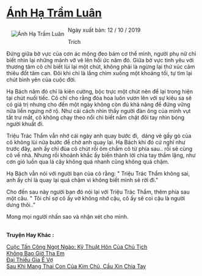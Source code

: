 <a href="https://utruyen.com/anh-ha-tram-luan/21955/" title="Ánh Hạ Trầm Luân"><h1>Ánh Hạ Trầm Luân</h1></a><div style="display:table"><img align="right" style="float: left; padding: 10px;" src="https://utruyen.com/images/story/200x260/anh-ha-tram-luan.jpg" alt="Ánh Hạ Trầm Luân">Ngày xuất bản: 12 / 10 / 2019<p></p>Trích<p></p>Đứng giữa bờ vực của cơn ác mộng đeo bám cơ thể mình, người phụ nữ chỉ biết nhìn lại những mảnh vỡ vẽ lên hồi ức năm đó. Giữa bờ vực tình yêu với thương tâm cô chỉ biết lùi lại một chút, không phải là ngừng lại thứ xúc cảm thiêu đốt tâm can. Đôi khi chỉ là lắng chìm xuống một khoảng tối, tự tìm lại chút bình yên của cuộc đời.<p></p>Hạ Bách năm đó chỉ là kiên cường, bộc trực một chút nên để lại trong hiện tại chút nuối tiếc. Cô chỉ cho rằng đóa hoa luôn vươn lên với sự kiêu sa sẽ có giá trị nhưng cho đến một ngày không còn đủ khả năng để đứng vững nữa liền ngưng nở rộ. Như cái cách nhìn thấy người đàn ông của mình vụt tắt trư mắt, cô không chạy theo nổi chỉ biết nắm chặt đôi tay nhìn bóng người khuất đi.<p></p>Triệu Trác Thẩm vẫn nhớ cái ngày anh quay bước đi,  dáng vẻ gầy gò của cô không lùi nửa bước để chờ anh quay lại. Hạ Bách khi đó cứ nghĩ như trước đây, anh ấy chỉ đùa cô chút rồi ôm chầm cô từ phía sau.. rồi sẽ cùng cô về nhà. Nhưng rồi khoảnh khắc ấy biến thành lời chia tay thầm lặng, như cơn gió luồn qua lá cây không quá nhanh cũng không quá chậm. <p></p>Hạ Bách vẫn nói với người bạn của cô rằng: " Triệu Trác Thẩm không sai, anh ấy chỉ là quay lại quá chậm vì không biết mình sẽ rời đi."<p></p>Cho đến sau này người bạn đó nói lại với Triệu Trác Thẩm, thêm phía sau một câu. " Tôi chỉ sợ cô ấy vờ không nhớ cậu, cô ấy sẽ coi cậu là người dưng thôi.."<p></p>Mong mọi người nhấn sao và nhận xét cho mình.</div><p><br><b>Truyện Hay Khác :</b></p><a href="https://utruyen.com/cuoc-tan-cong-ngot-ngao-ky-thuat-hon-cua-chu-tich/19137/" alt="Cuộc Tấn Công Ngọt Ngào: Kỹ Thuật Hôn Của Chủ Tịch">Cuộc Tấn Công Ngọt Ngào: Kỹ Thuật Hôn Của Chủ Tịch</a><br/><a href="https://github.com/mlquan/truyenhay/tree/master/truyenhay/24918/" alt="Không Bao Giờ Tha Em">Không Bao Giờ Tha Em</a><br/><a href="https://github.com/quanluxury/ngontinhhot/tree/master/truyenhay/17196/" alt="Đại Thiếu Gia Ế Vợ">Đại Thiếu Gia Ế Vợ</a><br/><a href="https://github.com/quanluxury/dammy/tree/master/truyenhay/22158/" alt="Sau Khi Mang Thai Con Của Kim Chủ, Cầu Xin Chia Tay">Sau Khi Mang Thai Con Của Kim Chủ, Cầu Xin Chia Tay</a><br/>